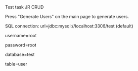 Test task JR CRUD

Press "Generate Users" on the main page to generate users.

SQL connection:
url=jdbc:mysql://localhost:3306/test (default)

username=root

password=root

database=test

table=user